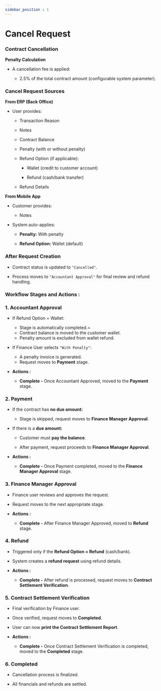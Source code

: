 ```yaml
---
sidebar_position : 1
---
```


# Cancel Request

### Contract Cancellation

**Penalty Calculation**

  - A cancellation fee is applied:

    - 2.5% of the total contract amount (configurable system parameter).

### Cancel Request Sources

**From ERP (Back Office)**

  - User provides:

    - Transaction Reason

    - Notes

    - Contract Balance

    - Penalty (with or without penalty)

    - Refund Option (if applicable):

      - Wallet (credit to customer account)

      - Refund (cash/bank transfer)

    - Refund Details

**From Mobile App**

  - Customer provides:

    - Notes

  - System auto-applies:

    - **Penalty:** With penalty

    - **Refund Option:** Wallet (default)

### After Request Creation

  - Contract status is updated to `"Cancelled"`.

  - Process moves to `"Accountant Approval"` for final review and refund handling.

### Workflow Stages and Actions :

### 1. Accountant Approval

  - If Refund Option = Wallet:
    - Stage is automatically completed.=
    - Contract balance is moved to the customer wallet.
    - Penalty amount is excluded from wallet refund.

  - If Finance User selects `"With Penalty"`:
    - A penalty invoice is generated.
    - Request moves to **Payment** stage.

  - **Actions :**
    - **Complete -** Once Accountant Approved, moved to the **Payment** stage.

### 2. Payment

  - If the contract has **no due amount:**

    - Stage is skipped, request moves to **Finance Manager Approval**.

  - If there is a **due amount:**

    - Customer must **pay the balance**.

    - After payment, request proceeds to **Finance Manager Approval**.

  - **Actions :**
    - **Complete -** Once Payment completed, moved to the **Finance Manager Approval** stage.

### 3. Finance Manager Approval

  - Finance user reviews and approves the request.

  - Request moves to the next appropriate stage.

  - **Actions :**
    - **Complete -** After Finance Manager Approved, moved to **Refund** stage.

### 4. Refund

  - Triggered only if the **Refund Option = Refund** (cash/bank).

  - System creates a **refund request** using refund details.

  - **Actions :**
    - **Complete -** After refund is processed, request moves to **Contract Settlement Verification**.

### 5. Contract Settlement Verification

  - Final verification by Finance user.

  - Once verified, request moves to **Completed**.

  - User can now **print the Contract Settlement Report**.

  - **Actions :**
    - **Complete -** Once Contract Settlement Verification is completed, moved to the **Completed** stage.

### 6. Completed

  - Cancellation process is finalized.

  - All financials and refunds are settled.